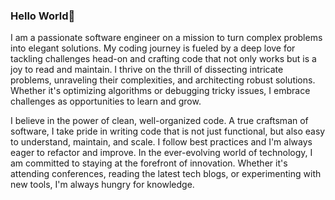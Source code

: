 ### Hello World👋

I am a passionate software engineer on a mission to turn complex problems into elegant solutions. My coding journey is fueled by a deep love for tackling challenges head-on and crafting code that not only works but is a joy to read and maintain.
I thrive on the thrill of dissecting intricate problems, unraveling their complexities, and architecting robust solutions. Whether it's optimizing algorithms or debugging tricky issues, I embrace challenges as opportunities to learn and grow.


I believe in the power of clean, well-organized code. A true craftsman of software, I take pride in writing code that is not just functional, but also easy to understand, maintain, and scale. I follow best practices and I'm always eager to refactor and improve.
In the ever-evolving world of technology, I am committed to staying at the forefront of innovation. Whether it's attending conferences, reading the latest tech blogs, or experimenting with new tools, I'm always hungry for knowledge.
